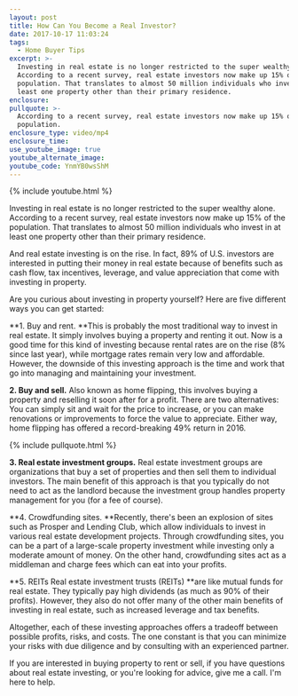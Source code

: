 ```yaml
---
layout: post
title: How Can You Become a Real Investor?
date: 2017-10-17 11:03:24
tags:
  - Home Buyer Tips
excerpt: >-
  Investing in real estate is no longer restricted to the super wealthy alone.
  According to a recent survey, real estate investors now make up 15% of the
  population. That translates to almost 50 million individuals who invest in at
  least one property other than their primary residence.
enclosure:
pullquote: >-
  According to a recent survey, real estate investors now make up 15% of the
  population.
enclosure_type: video/mp4
enclosure_time:
use_youtube_image: true
youtube_alternate_image:
youtube_code: YnmYB0wsShM
---
```



{% include youtube.html %}

Investing in real estate is no longer restricted to the super wealthy alone. According to a recent survey, real estate investors now make up 15% of the population. That translates to almost 50 million individuals who invest in at least one property other than their primary residence.

And real estate investing is on the rise. In fact, 89% of U.S. investors are interested in putting their money in real estate because of benefits such as cash flow, tax incentives, leverage, and value appreciation that come with investing in property.

Are you curious about investing in property yourself? Here are five different ways you can get started:

**1. Buy and rent.&nbsp;**This is probably the most traditional way to invest in real estate. It simply involves buying a property and renting it out. Now is a good time for this kind of investing because rental rates are on the rise (8% since last year), while mortgage rates remain very low and affordable. However, the downside of this investing approach is the time and work that go into managing and maintaining your investment.

**2. Buy and sell.** Also known as home flipping, this involves buying a property and reselling it soon after for a profit. There are two alternatives: You can simply sit and wait for the price to increase, or you can make renovations or improvements to force the value to appreciate. Either way, home flipping has offered a record-breaking 49% return in 2016.

{% include pullquote.html %}

**3. Real estate investment groups.** Real estate investment groups are organizations that buy a set of properties and then sell them to individual investors. The main benefit of this approach is that you typically do not need to act as the landlord because the investment group handles property management for you (for a fee of course).

**4. Crowdfunding sites.&nbsp;**Recently, there's been an explosion of sites such as Prosper and Lending Club, which allow individuals to invest in various real estate development projects. Through crowdfunding sites, you can be a part of a large-scale property investment while investing only a moderate amount of money. On the other hand, crowdfunding sites act as a middleman and charge fees which can eat into your profits.

**5. REITs Real estate investment trusts (REITs)&nbsp;**are like mutual funds for real estate. They typically pay high dividends (as much as 90% of their profits). However, they also do not offer many of the other main benefits of investing in real estate, such as increased leverage and tax benefits.

Altogether, each of these investing approaches offers a tradeoff between possible profits, risks, and costs. The one constant is that you can minimize your risks with due diligence and by consulting with an experienced partner.

If you are interested in buying property to rent or sell, if you have questions about real estate investing, or you're looking for advice, give me a call. I'm here to help.
